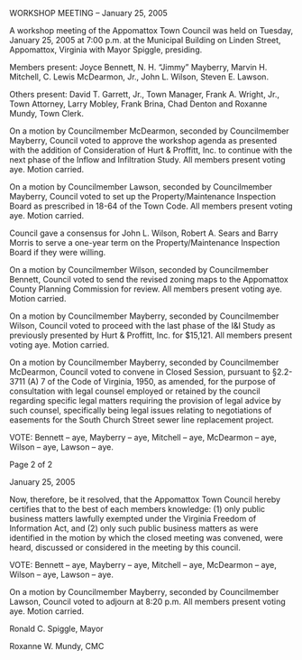 WORKSHOP MEETING – January 25, 2005

A workshop meeting of the Appomattox Town Council was held on Tuesday, January 25, 2005 at 7:00 p.m. at the Municipal Building on Linden Street, Appomattox, Virginia with Mayor Spiggle, presiding.

Members present:  Joyce Bennett, N. H. “Jimmy” Mayberry, Marvin H. Mitchell, C. Lewis McDearmon, Jr., John L. Wilson, Steven E. Lawson.

Others present:  David T. Garrett, Jr., Town Manager, Frank A. Wright, Jr., Town Attorney, Larry Mobley, Frank Brina, Chad Denton and Roxanne Mundy, Town Clerk.

On a motion by Councilmember McDearmon, seconded by Councilmember Mayberry, Council voted to approve the workshop agenda as presented with the addition of Consideration of Hurt & Proffitt, Inc. to continue with the next phase of the Inflow and Infiltration Study.  All members present voting aye.  Motion carried.

On a motion by Councilmember Lawson, seconded by Councilmember Mayberry, Council voted to set up the Property/Maintenance Inspection Board as prescribed in 18-64 of the Town Code.  All members present voting aye.  Motion carried.

Council gave a consensus for John L. Wilson, Robert A. Sears and Barry Morris to serve a one-year term on the Property/Maintenance Inspection Board if they were willing.

On a motion by Councilmember Wilson, seconded by Councilmember Bennett, Council voted to send the revised zoning maps to the Appomattox County Planning Commission for review.  All members present voting aye.  Motion carried.

On a motion by Councilmember Mayberry, seconded by Councilmember Wilson, Council voted to proceed with the last phase of the I&I Study as previously presented by Hurt & Proffitt, Inc. for $15,121.  All members present voting aye.  Motion carried.

On a motion by Councilmember Mayberry, seconded by Councilmember McDearmon, Council voted to convene in Closed Session, pursuant to §2.2-3711 (A) 7 of the Code of Virginia, 1950, as amended, for the purpose of consultation with legal counsel employed or retained by the council regarding specific legal matters requiring the provision of legal advice by such counsel, specifically being legal issues relating to negotiations of easements for the South Church Street sewer line replacement project.

VOTE:  Bennett – aye, Mayberry – aye, Mitchell – aye, McDearmon – aye, Wilson – aye, Lawson – aye.

Page 2 of 2

January 25, 2005

Now, therefore, be it resolved, that the Appomattox Town Council hereby certifies that to the best of each members knowledge: (1) only public business matters lawfully exempted under the Virginia Freedom of Information Act, and (2) only such public business matters as were identified in the motion by which the closed meeting was convened, were heard, discussed or considered in the meeting by this council.

VOTE:  Bennett – aye, Mayberry – aye, Mitchell – aye, McDearmon – aye, Wilson – aye, Lawson – aye.

On a motion by Councilmember Mayberry, seconded by Councilmember Lawson, Council voted to adjourn at 8:20 p.m.  All members present voting aye.  Motion carried.

Ronald C. Spiggle, Mayor

Roxanne W. Mundy, CMC
